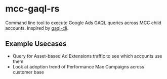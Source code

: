 # mcc-gaql-rs
Command line tool to execute Google Ads GAQL queries across MCC child accounts. Inspired by [gaql-cli](https://github.com/getyourguide/gaql-cli).

## Example Usecases

* Query for Asset-based Ad Extensions traffic to see which accounts use them
* Look at adoption trend of Performance Max Campaigns across customer base

